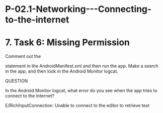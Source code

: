# P-02.1-Networking---Connecting-to-the-internet
# 7. Task 6: Missing Permission

Comment out the
<uses-permission android:name="android.permission.INTERNET" /> 
             
statement in the AndroidManifest.xml and then run the app. Make a search in the app, and then look in the Android Monitor logcat.

QUESTION

In the Android Monitor logcat, what error do you see when the app tries to connect to the Internet?

E/RichInputConnection: Unable to connect to the editor to retrieve text
